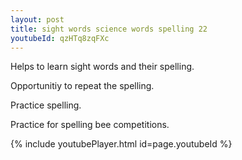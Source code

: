 ```yaml
---
layout: post
title: sight words science words spelling 22
youtubeId: qzHTq8zqFXc
---
```

 
 
Helps to learn sight words and their spelling.

Opportunitiy to repeat the spelling. 

Practice spelling. 
 
Practice for spelling bee competitions. 
 
{% include youtubePlayer.html id=page.youtubeId %}
 
 

